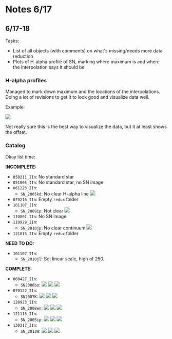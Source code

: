 # Notes 6/17

## 6/17-18

Tasks:

* List of all objects (with comments) on what's missing/needs more data reduction
* Plots of H-alpha profile of SN, marking where maximum is and where the interpolation says it should be

### H-alpha profiles

Managed to mark down maximum and the locations of the interpolations. Doing a lot of revisions to get it to look good and visualize data well.

Example:

![](/SN_Images/SN_2005ip/SN_2005ip_01_spec.png)

Not really sure this is the best way to visualize the data, but it at least shows the offset.

### Catalog

Okay list time:

**INCOMPLETE:**

* `050211_IIn`: No standard star
* `051005_IIn`: No standard star, no SN image
* `061223_IIn`:
  * `SN_2005kd`: No clear H-alpha line
  ![](/images/2005kd.png)
* `070216_IIn`: Empty `redux` folder
* `101107_IIn`:
  * `SN_2009ip`: Not clear
  ![](/images/09ip.png)
* `110801_IIn`: No SN image
* `110929_IIn`:
  * `SN_2010jp`: No clear continuum
  ![](/images/10jp.png)
* `121015_IIn`: Empty `redux` folder


**NEED TO DO:**
* `101107_IIn`:
  * `SN_2010jl`: Set linear scale, high of 250.

**COMPLETE:**
* `060427_IIn`:
  * `SN2006bo`:
  ![](/SN_Images/SN2006bo/SN2006bo.png)
  ![](/SN_Images/SN2006bo/SN2006bo_interp.png)
  ![](/SN_Images/SN2006bo/SN2006bo_spec.png)
* `070122_IIn`:
  * `SN2007K`:
  ![](/SN_Images/SN2007K/SN2007K.png)
  ![](/SN_Images/SN2007K/SN2007K_interp.png)
  ![](/SN_Images/SN2007K/SN2007K_spec.png)
* `120923_IIn`:
  * `SN_2008en`:
  ![](/SN_Images/SN_2008en/SN_2008en_01.png)
  ![](/SN_Images/SN_2008en/SN_2008en_01_interp.png)
  ![](/SN_Images/SN_2008en/SN_2008en_01_spec.png)
* `121115_IIn`:
  * `SN_2005ip`:
  ![](/SN_Images/SN_2005ip/SN_2005ip_01.png)
  ![](/SN_Images/SN_2005ip/SN_2005ip_01_interp.png)
  ![](/SN_Images/SN_2005ip/SN_2005ip_01_spec.png)
* `130217_IIn`:
  * `SN_2013W`:
  ![](/SN_Images/SN_2013W/SN_2013W.png)
  ![](/SN_Images/SN_2013W/SN_2013W_interp.png)
  ![](/SN_Images/SN_2013W/SN_2013W_spec.png)
